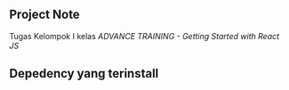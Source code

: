 ## Project Note

Tugas Kelompok I kelas *ADVANCE TRAINING - Getting Started with React JS*

## Depedency yang terinstall

```

```